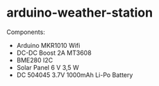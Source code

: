 # arduino-weather-station

Components:
 - Arduino MKR1010 Wifi
 - DC-DC Boost 2A MT3608
 - BME280 I2C 
 - Solar Panel 6 V 3,5 W
 - DC 504045 3.7V 1000mAh Li-Po Battery
